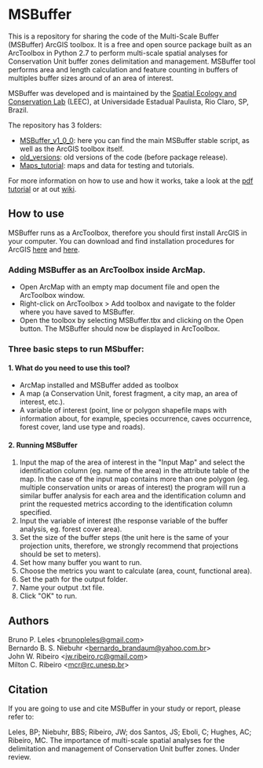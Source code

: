 # MSBuffer

This is a repository for sharing the code of the Multi-Scale Buffer (MSBuffer) ArcGIS toolbox. It is a free and open source package built as an ArcToolbox in Python 2.7 to perform multi-scale spatial analyses for Conservation Unit buffer zones delimitation and management.
MSBuffer tool performs area and length calculation and feature counting in buffers of multiples buffer sizes around of an area of interest.

MSBuffer was developed and is maintained by the [Spatial Ecology and Conservation Lab](http://leec.eco.br) (LEEC), at Universidade Estadual Paulista, Rio Claro, SP, Brazil.

The repository has 3 folders:

- [MSBuffer_v1_0_0](https://github.com/LEEClab/MSBuffer/tree/master/MSBuffer_v1_0_0): here you can find the main MSBuffer stable script, as well as the ArcGIS toolbox itself.
- [old_versions](https://github.com/LEEClab/MSBuffer/tree/master/old_versions): old versions of the code (before package release).
- [Maps_tutorial](https://github.com/LEEClab/MSBuffer/tree/master/Maps_tutorial): maps and data for testing and tutorials.

For more information on how to use and how it works, take a look at the [pdf tutorial](https://github.com/LEEClab/MSBuffer/blob/master/Supplemental_Material%201_MSBuffer_tutorial.pdf) or at out [wiki](https://github.com/LEEClab/MSBuffer/wiki).



## How to use

MSBuffer runs as a ArcToolbox, therefore you should first install ArcGIS in your computer. You can download and find installation procedures for ArcGIS [here](http://www.esri.com/en/arcgis/products/arcgis-pro/DesktopFreeTrial) and [here](http://desktop.arcgis.com/en/arcmap/10.3/get-started/installation-guide/installing-on-your-computer.htm).

### Adding  MSBuffer as an ArcToolbox inside ArcMap.
- Open ArcMap with an empty map document file and open the ArcToolbox window.
- Right-click on ArcToolbox > Add toolbox and navigate to the folder where you have saved to MSBuffer.
- Open the toolbox by selecting MSBuffer.tbx and clicking on the Open button. The MSBuffer should now be displayed in ArcToolbox.

### Three basic steps to run MSbuffer: 

#### 1. What do you need to use this tool? 
- ArcMap installed and MSBuffer added as toolbox
- A map (a  Conservation Unit, forest fragment, a city map, an area of interest, etc.).
- A variable of interest (point, line or polygon shapefile maps with information about, for example, species occurrence, caves occurrence, forest cover, land use type and roads).

#### 2. Running MSBuffer

1. Input the map of the area of interest in the "Input Map" and select the identification column (eg. name of the area) in the attribute table of the map. In the case of the input map contains more than one polygon (eg. multiple conservation units or areas of interest) the program will run a similar buffer analysis for each area and the identification column and print the requested metrics according to the identification column specified.
2. Input the variable of interest (the response variable of the buffer analysis, eg. forest cover area).
3. Set the size of the buffer steps (the unit here is the same of your projection units, therefore, we strongly recommend that projections should be set to meters).
4. Set how many buffer you want to run.
5. Choose the metrics you want to calculate (area, count, functional area).
6. Set the path for the output folder.
7. Name your output .txt file.
8. Click "OK" to run.

## Authors

Bruno P. Leles <<brunopleles@gmail.com>>  
Bernardo B. S. Niebuhr <<bernardo_brandaum@yahoo.com.br>>  
John W. Ribeiro <<jw.ribeiro.rc@gmail.com>>  
Milton C. Ribeiro <<mcr@rc.unesp.br>>

## Citation

If you are going to use and cite MSBuffer in your study or report, please refer to:

Leles, BP; Niebuhr, BBS; Ribeiro, JW; dos Santos, JS; Eboli, C; Hughes, AC; Ribeiro, MC. The importance of multi-scale spatial analyses for the delimitation and management of Conservation Unit buffer zones. Under review.



